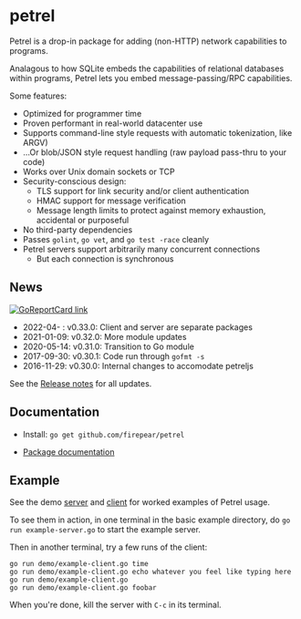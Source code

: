 
# petrel

Petrel is a drop-in package for adding (non-HTTP) network capabilities
to programs.

Analagous to how SQLite embeds the capabilities of relational
databases within programs, Petrel lets you embed message-passing/RPC
capabilities.

Some features:
- Optimized for programmer time
- Proven performant in real-world datacenter use
- Supports command-line style requests with automatic tokenization, like
  ARGV)
- ...Or blob/JSON style request handling (raw payload pass-thru to
  your code)
- Works over Unix domain sockets or TCP
- Security-conscious design:
  - TLS support for link security and/or client authentication
  - HMAC support for message verification
  - Message length limits to protect against memory exhaustion,
    accidental or purposeful
- No third-party dependencies
- Passes `golint`, `go vet`, and `go test -race` cleanly
- Petrel servers support arbitrarily many concurrent connections
  - But each connection is synchronous

## News

[![GoReportCard link](https://goreportcard.com/badge/github.com/firepear/petrel)](https://goreportcard.com/report/github.com/firepear/petrel)

* 2022-04-  : v0.33.0: Client and server are separate packages
* 2021-01-09: v0.32.0: More module updates
* 2020-05-14: v0.31.0: Transition to Go module
* 2017-09-30: v0.30.1: Code run through `gofmt -s`
* 2016-11-29: v0.30.0: Internal changes to accomodate petreljs

See the [Release notes](https://github.com/firepear/petrel/raw/master/RELEASE_NOTES) for all updates.

## Documentation

* Install: `go get github.com/firepear/petrel`

* [Package documentation](https://pkg.go.dev/github.com/firepear/petrel/?tab=doc)

## Example

See the demo [server](https://github.com/firepear/petrel/blob/master/examples/basic/example-server.go) and
[client](https://github.com/firepear/petrel/blob/master/examples/basic/example-client.go) for
worked examples of Petrel usage.

To see them in action, in one terminal in the basic example directory,
do `go run example-server.go` to start the example server.

Then in another terminal, try a few runs of the client:

```
go run demo/example-client.go time
go run demo/example-client.go echo whatever you feel like typing here
go run demo/example-client.go
go run demo/example-client.go foobar
```

When you're done, kill the server with `C-c` in its terminal.
